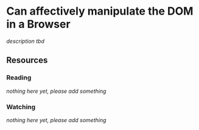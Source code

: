 # Can affectively manipulate the DOM in a Browser
_description tbd_
## Resources
### Reading
_nothing here yet, please add something_
### Watching
_nothing here yet, please add something_

